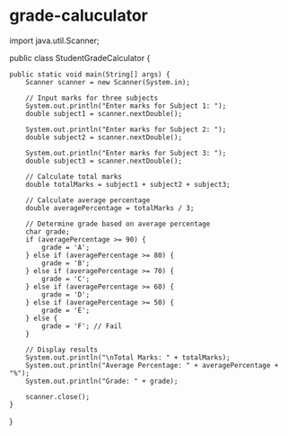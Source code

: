 # grade-caluculator
import java.util.Scanner;

public class StudentGradeCalculator {

    public static void main(String[] args) {
        Scanner scanner = new Scanner(System.in);

        // Input marks for three subjects
        System.out.println("Enter marks for Subject 1: ");
        double subject1 = scanner.nextDouble();

        System.out.println("Enter marks for Subject 2: ");
        double subject2 = scanner.nextDouble();

        System.out.println("Enter marks for Subject 3: ");
        double subject3 = scanner.nextDouble();

        // Calculate total marks
        double totalMarks = subject1 + subject2 + subject3;

        // Calculate average percentage
        double averagePercentage = totalMarks / 3;

        // Determine grade based on average percentage
        char grade;
        if (averagePercentage >= 90) {
            grade = 'A';
        } else if (averagePercentage >= 80) {
            grade = 'B';
        } else if (averagePercentage >= 70) {
            grade = 'C';
        } else if (averagePercentage >= 60) {
            grade = 'D';
        } else if (averagePercentage >= 50) {
            grade = 'E';
        } else {
            grade = 'F'; // Fail
        }

        // Display results
        System.out.println("\nTotal Marks: " + totalMarks);
        System.out.println("Average Percentage: " + averagePercentage + "%");
        System.out.println("Grade: " + grade);

        scanner.close();
    }
}
